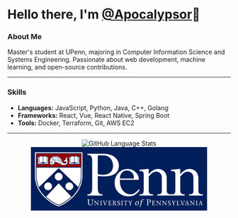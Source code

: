 <h1>
    <b>Hello there, I'm <a href="https://github.com/Apocalypsor">@Apocalypsor</a>👋</b>
</h1>

### About Me
Master's student at UPenn, majoring in Computer Information Science and Systems Engineering. Passionate about web development, machine learning, and open-source contributions.

---

### Skills
- **Languages:** JavaScript, Python, Java, C++, Golang
- **Frameworks:** React, Vue, React Native, Spring Boot
- **Tools:** Docker, Terraform, Git, AWS EC2

---

<p align="center">
  <img height="143px" src="https://github-readme-stats.vercel.app/api/top-langs/?username=Apocalypsor&hide_title=true&hide_border=true&layout=compact&bg_color=0,73FA79,73FDFF,D783FF&theme=graywhite&locale=cn" alt="GitHub Language Stats" />
  <img height="143px" src="UniversityofPennsylvania_FullLogo.jpg" alt="University of Pennsylvania Logo" />
</p>
